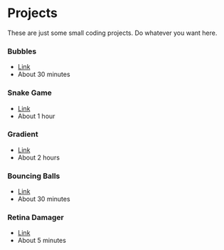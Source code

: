 # Projects
These are just some small coding projects. Do whatever you want here.

### Bubbles
* [Link](https://onlineexp.github.io/javascript-projects/bubbles/)
* About 30 minutes

### Snake Game
* [Link](https://onlineexp.github.io/javascript-projects/snake/)
* About 1 hour

### Gradient
* [Link](https://onlineexp.github.io/javascript-projects/gradient/)
* About 2 hours

### Bouncing Balls
* [Link](https://onlineexp.github.io/javascript-projects/bouncing-balls/)
* About 30 minutes

### Retina Damager
* [Link](https://onlineexp.github.io/javascript-projects/retina-damager/)
* About 5 minutes
